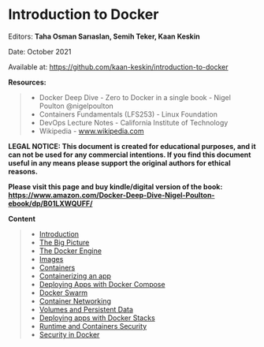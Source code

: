 # Introduction to Docker

Editors: **Taha Osman Sarıaslan, Semih Teker, Kaan Keskin**

Date: October 2021

Available at: https://github.com/kaan-keskin/introduction-to-docker

**Resources:**

> - Docker Deep Dive - Zero to Docker in a single book - Nigel Poulton @nigelpoulton
> - Containers Fundamentals (LFS253) - Linux Foundation
> - DevOps Lecture Notes - California Institute of Technology
> - Wikipedia - www.wikipedia.com

**LEGAL NOTICE: This document is created for educational purposes, and it can not be used for any commercial intentions. If you find this document useful in any means please support the original authors for ethical reasons.**

**Please visit this page and buy kindle/digital version of the book:**
**https://www.amazon.com/Docker-Deep-Dive-Nigel-Poulton-ebook/dp/B01LXWQUFF/**

**Content**

> - [Introduction](Introduction.md)
> - [The Big Picture](TheBigPicture.md)
> - [The Docker Engine](TheDockerEngine.md)
> - [Images](Images.md)
> - [Containers](Containers.md)
> - [Containerizing an app](ContainerizingAnApp.md)
> - [Deploying Apps with Docker Compose](DeployingAppsWithDockerCompose.md)
> - [Docker Swarm](DockerSwarm.md)
> - [Container Networking](ContainerNetworking.md)
> - [Volumes and Persistent Data](VolumesAndPersistentData.md)
> - [Deploying apps with Docker Stacks](DeployingAppsWithDockerStacks.md)
> - [Runtime and Containers Security](RuntimeAndContainersSecurity.md)
> - [Security in Docker](SecurityInDocker.md)
